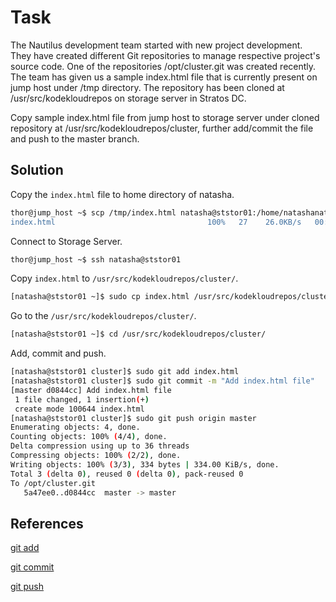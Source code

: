 # Task
The Nautilus development team started with new project development. They have created different Git repositories to manage respective project's source code. One of the repositories /opt/cluster.git was created recently. The team has given us a sample index.html file that is currently present on jump host under /tmp directory. The repository has been cloned at /usr/src/kodekloudrepos on storage server in Stratos DC.

Copy sample index.html file from jump host to storage server under cloned repository at /usr/src/kodekloudrepos/cluster, further add/commit the file and push to the master branch.
## Solution

Copy the `index.html` file to home directory of natasha.
```sh
thor@jump_host ~$ scp /tmp/index.html natasha@ststor01:/home/natashanatasha@ststor01's password: 
index.html                                  100%   27    26.0KB/s   00:00
```

Connect to Storage Server.

```sh
thor@jump_host ~$ ssh natasha@ststor01
```
Copy `index.html` to `/usr/src/kodekloudrepos/cluster/`.
```sh
[natasha@ststor01 ~]$ sudo cp index.html /usr/src/kodekloudrepos/cluster/
```
Go to the `/usr/src/kodekloudrepos/cluster/`.

```sh
[natasha@ststor01 ~]$ cd /usr/src/kodekloudrepos/cluster/
```

Add, commit and push.
```sh
[natasha@ststor01 cluster]$ sudo git add index.html
[natasha@ststor01 cluster]$ sudo git commit -m "Add index.html file"
[master d0844cc] Add index.html file
 1 file changed, 1 insertion(+)
 create mode 100644 index.html
[natasha@ststor01 cluster]$ sudo git push origin master
Enumerating objects: 4, done.
Counting objects: 100% (4/4), done.
Delta compression using up to 36 threads
Compressing objects: 100% (2/2), done.
Writing objects: 100% (3/3), 334 bytes | 334.00 KiB/s, done.
Total 3 (delta 0), reused 0 (delta 0), pack-reused 0
To /opt/cluster.git
   5a47ee0..d0844cc  master -> master
```
## References

[git add](https://git-scm.com/docs/git-add)

[git commit](https://git-scm.com/docs/git-commit)

[git push](https://git-scm.com/docs/git-push)
